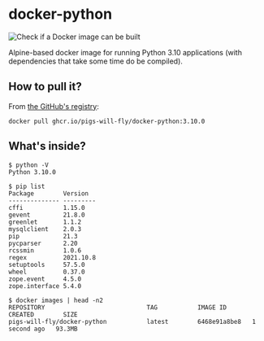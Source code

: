 # docker-python
![Check if a Docker image can be built](https://github.com/pigs-will-fly/docker-python/workflows/Check%20if%20a%20Docker%20image%20can%20be%20built/badge.svg)

Alpine-based docker image for running Python 3.10 applications (with dependencies that take some time do be compiled).

## How to pull it?

From [the GitHub's registry](https://github.com/pigs-will-fly/docker-python/pkgs/container/docker-python):

```
docker pull ghcr.io/pigs-will-fly/docker-python:3.10.0
```

## What's inside?

```
$ python -V
Python 3.10.0

$ pip list
Package        Version
-------------- ---------
cffi           1.15.0
gevent         21.8.0
greenlet       1.1.2
mysqlclient    2.0.3
pip            21.3
pycparser      2.20
rcssmin        1.0.6
regex          2021.10.8
setuptools     57.5.0
wheel          0.37.0
zope.event     4.5.0
zope.interface 5.4.0

$ docker images | head -n2
REPOSITORY                            TAG           IMAGE ID       CREATED        SIZE
pigs-will-fly/docker-python           latest        6468e91a8be8   1 second ago   93.3MB
```
